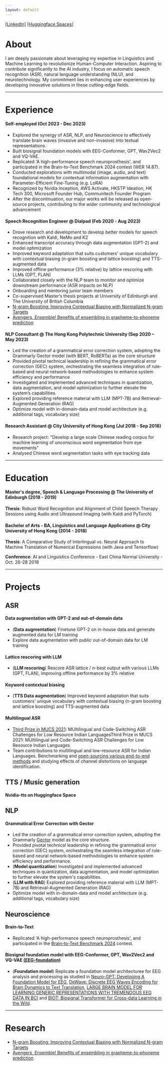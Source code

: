 ```yaml
---
layout: default
---
```


[[LinkedIn]](https://www.linkedin.com/in/wang-yau-li/) [[Huggingface Spaces]](https://huggingface.co/kennethli319)


# About

I am deeply passionate about leveraging my expertise in Linguistics and Machine Learning to revolutionize Human-Computer Interaction. Aspiring to contribute significantly to the AI industry, I focus on automatic speech recognition (ASR), natural language understanding (NLU), and neurotechnology. My commitment lies in enhancing user experiences by developing innovative solutions in these cutting-edge fields.

---

# Experience

#### Self-employed (Oct 2023 - Dec 2023)

- Explored the synergy of ASR, NLP, and Neuroscience to effectively translate brain waves (invasive and non-invasive) into textual representations.
- Built biosignal foundation models with EEG-Conformer, GPT, Wav2Vec2 and VQ-VAE.
- Replicated 'A high-performance speech neuroprosthesis', and participated in the Brain-to-Text Benchmark 2024 contest (WER 14.87).
- Conducted explorations with multimodal (image, audio, and text) foundational models for contextual information augmentation with Parameter-Efficient Fine-Tuning (e.g. LoRA)
- Recognized by Nvidia Inception, AWS Activate, HKSTP Ideation, HK Tech 300, Microsoft Founder Hub, Communitech Founder Program
- After the discontinuation, our major works will be released as open-source projects, contributing to the wider community and technological advancement

#### Speech Recognition Engineer @ Dialpad (Feb 2020 - Aug 2023)

- Drove research and development to develop better models for speech recognition with Kaldi, NeMo and K2
- Enhanced transcript accuracy through data augmentation (GPT-2) and model optimization
- Improved keyword adaptation that suits customers' unique vocabulary with contextual biasing (n-gram boosting and lattice boosting) and TTS-augmented data
- Improved offline performance (3% relative) by lattice rescoring with LLMs (GPT, FLAN)
- Collaborated closely with the NLP team to monitor and optimize downstream performance (ASR impacts on NLP)
- Onboarding and mentoring junior team members
- Co-supervised Master’s thesis projects at University of Edinburgh and The University of British Columbia
- [N-gram Boosting: Improving Contextual Biasing with Normalized N-gram Targets](https://arxiv.org/abs/2308.02092)
- [Avengers, Ensemble! Benefits of ensembling in grapheme-to-phoneme prediction](https://aclanthology.org/2021.sigmorphon-1.16v2.pdf)

#### NLP Consultant @ The Hong Kong Polytechnic University (Sep 2020 – May 2023)

- Led the creation of a grammatical error correction system, adopting the Grammarly Gector model (with BERT, RoBERTa) as the core structure
- Provided pivotal technical leadership in refining the grammatical error correction (GEC) system, orchestrating the seamless integration of rule-based and neural network-based methodologies to enhance system efficiency and performance
- Investigated and implemented advanced techniques in quantization, data augmentation, and model optimization to further elevate the system’s capabilities.
- Explored providing reference material with LLM (MPT-7B) and Retrieval-Augmented Generation (RAG)
- Optimize model with in-domain-data and model architecture (e.g. additional tags, vocabulary size)

#### Research Assistant @ City University of Hong Kong (Jul 2018 - Sep 2018)

- Research project: "Develop a large scale Chinese reading corpus for machine learning of unconscious word segmentation from eye movements"
- Analysed Chinese word segmentation tasks with eye tracking data

---

# Education

#### Master's degree, Speech & Language Processing @ The University of Edinburgh (2018 - 2019)

**Thesis**: Robust Word Recognition and Alignment of Child Speech Therapy Sessions using Audio and Ultrasound Imaging (with Kaldi and PyTorch)

#### Bachelor of Arts - BA, Linguistics and Language Applications @ City University of Hong Kong (2014 - 2018)

**Thesis**: A Comparative Study of Interlingual vs. Neural Approach to Machine Translation of Numerical Expressions (with Java and Tensorflow)

**Conference**: AI and Linguistics Conference - East China Normal University - Oct. 26-28 2018

---

# Projects

## ASR

#### Data augmentation with GPT-2 and out-of-domain data

- (**Data augmentation**) Finetune GPT-2 on in-house data and generate augmented data for LM training
- Explore data augmentation with public out-of-domain data for LM training

#### Lattice rescoring with LLM

- (**LLM rescoring**) Rescore ASR lattice / n-best output with various LLMs (GPT, FLAN), improving offline performance by 3% relative

#### Keyword contextual biasing

- (**TTS Data augmentation**) Improved keyword adaptation that suits customers' unique vocabulary with contextual biasing (n-gram boosting and lattice boosting) and TTS-augmented data

#### Multilingual ASR

- [Third Prize in MUCS 2021](https://navana-tech.github.io/MUCS2021/assets/img/winners/subtask1/3.PNG): MUltilingual and Code-Switching ASR Challenges for Low Resource Indian LanguagesThird Prize in MUCS 2021: MUltilingual and Code-Switching ASR Challenges for Low Resource Indian Languages
- Team contributions to multilingual and low-resource ASR for Indian Languages. Benchmarking and [open-sourcing various end-to-end methods](https://github.com/dialpad/mucs_2021_dialpad) and studying effects of channel distortions on language identification.

## TTS / Music generation

#### Nvidia-tts on Huggingface Space

## NLP

#### Grammatical Error Correction with Gector

- Led the creation of a grammatical error correction system, adopting the Grammarly [Gector](https://github.com/grammarly/gector) model as the core structure.
- Provided pivotal technical leadership in refining the grammatical error correction (GEC) system, orchestrating the seamless integration of rule-based and neural network-based methodologies to enhance system efficiency and performance.
- (**Model quantization**) Investigated and implemented advanced techniques in quantization, data augmentation, and model optimization to further elevate the system's capabilities.
- (**LLM with RAG**) Explored providing reference material with LLM (MPT-7B) and Retrieval-Augmented Generation (RAG)
- Optimize model with in-domain-data and model architecture (e.g. additional tags, vocabulary size)

## Neuroscience

#### Brain-to-Text

- Replicated 'A high-performance speech neuroprosthesis', and participated in the [Brain-to-Text Benchmark 2024](https://eval.ai/web/challenges/challenge-page/2099/overview) contest. 

#### Biosignal foundation model with EEG-Conformer, GPT, Wav2Vec2 and VQ-VAE [(EEG-foundation)](https://github.com/kennethli319/EEG-foundation)

- (**Foundation model**) Replicate a foundation model architecturee for EEG analysis and processing as studied in [Neuro-GPT: Developing A Foundation Model for EEG](https://arxiv.org/abs/2311.03764), [DeWave: Discrete EEG Waves Encoding for Brain Dynamics to Text Translation](https://openreview.net/pdf?id=WaLI8slhLw), [LARGE BRAIN MODEL FOR LEARNING GENERIC REPRESENTATIONS WITH TREMENDOUS EEG DATA IN BCI](https://openreview.net/pdf?id=QzTpTRVtrP) and [BIOT: Biosignal Transformer for Cross-data Learning in the Wild](https://openreview.net/pdf?id=c2LZyTyddi).

---

# Research

- [N-gram Boosting: Improving Contextual Biasing with Normalized N-gram Targets](https://arxiv.org/abs/2308.02092)
- [Avengers, Ensemble! Benefits of ensembling in grapheme-to-phoneme prediction](https://aclanthology.org/2021.sigmorphon-1.16v2.pdf)

